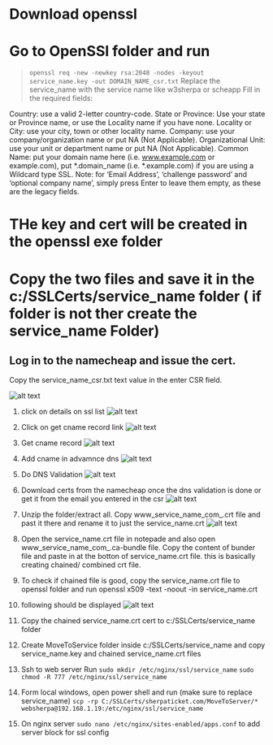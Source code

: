 
# Download openssl 
# Go to OpenSSl folder and run
>`openssl req -new -newkey rsa:2048 -nodes -keyout service_name.key -out DOMAIN_NAME_csr.txt`
> Replace the service_name with the service name like w3sherpa or scheapp
Fill in the required fields:

Country: use a valid 2-letter country-code.
State or Province: Use your state or Province name, or use the Locality name if you have none.
Locality or City: use your city, town or other locality name.
Company: use your company/organization name or put NA (Not Applicable).
Organizational Unit: use your unit or department name or put NA (Not Applicable).
Common Name: put your domain name here (i.e. www.example.com or example.com), put *.domain_name (i.e. *.example.com) if you are using a Wildcard type SSL.
Note: for ‘Email Address’, ‘challenge password’ and ‘optional company name’, simply press Enter to leave them empty, as these are the legacy fields.

# THe key and cert will be created in the openssl exe folder
# Copy the two files and save it in the c:/SSLCerts/service_name folder ( if folder is not ther create the service_name Folder)

## Log in to the namecheap and issue the cert.
Copy the service_name_csr.txt text value in the enter CSR field. 

![alt text](image-4.png)

1. click on details on ssl list
![alt text](image.png)

1. Click on get cname record link
![alt text](image-1.png)

1. Get cname record
![alt text](image-2.png)

1. Add cname in advamnce dns
![alt text](image-3.png)

1. Do DNS Validation
![alt text](image-5.png)

1. Download certs from the namecheap once the dns validation is done or get it from the email you entered in the csr
![alt text](image-6.png)

1. Unzip the folder/extract all. Copy www_service_name_com_.crt file and past it there and rename it to just the service_name.crt
![alt text](image-8.png)

1. Open the service_name.crt file in notepade and also open www_service_name_com_.ca-bundle file. Copy the content of bunder file and paste in at the botton of service_name.crt file.
this is basically creating chained/ combined crt file.

1. To check if chained file is good, copy the service_name.crt file to openssl folder and run
openssl x509 -text -noout -in service_name.crt

1. following should be displayed
![alt text](image-9.png)

1. Copy the chained service_name.crt cert to c:/SSLCerts/service_name folder
1. Create MoveToService folder inside c:/SSLCerts/service_name and copy service_name.key and chained service_name.crt files

1. Ssh to web server 
Run
   `sudo mkdir /etc/nginx/ssl/service_name`
   `sudo chmod -R 777 /etc/nginx/ssl/service_name`

1. Form local windows, open power shell and run (make sure to replace service_name)
`scp -rp C:/SSLCerts/sherpaticket.com/MoveToServer/* websherpa@192.168.1.19:/etc/nginx/ssl/service_name`

1. On nginx server 
`sudo nano /etc/nginx/sites-enabled/apps.conf` to add server block for ssl config
